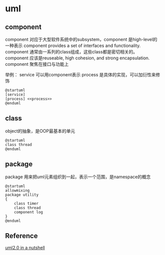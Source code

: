 # uml

## component
component 对应于大型软件系统中的subsystem，component 是high-level的一种表示
component provides a set of interfaces and functionality.
component 通常由一系列的class组成，这些class都是密切相关的。
component 应该是reuseable, high cohesion, and strong encapsulation.
component 聚焦在接口与功能上

举例：
service 可以用component表示
process 是具体的实现，可以加衍性来修饰
```plantuml
@startuml
[service]
[process] <<process>>
@enduml
```

## class
object的抽象，是OOP最基本的单元
```plantuml
@startuml
class thread
@enduml
```

## package
package 用来把uml元素组织到一起，表示一个范围，是namespace的概念
```plantuml
@startuml
allowmixing
package utility
{
    class timer
    class thread
    component log
}
@enduml
```
## Reference
[uml2.0 in a nutshell](./UML2InANutshell.pdf)
